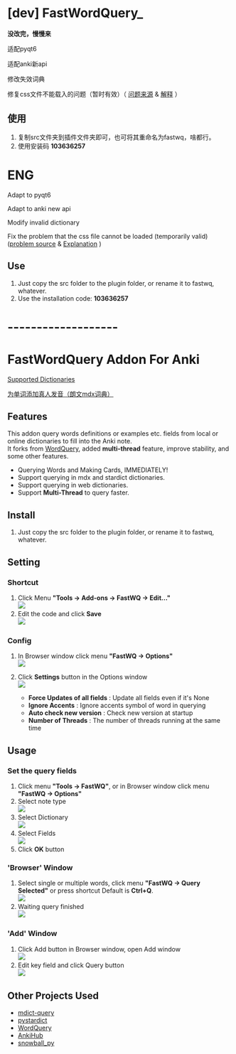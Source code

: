 # [dev] FastWordQuery_
**没改完，慢慢来**

适配pyqt6

适配anki新api

修改失效词典

修复css文件不能载入的问题（暂时有效）（  [问题来源](https://github.com/ankitects/anki/blob/main/ts/editor/plain-text-input/remove-prohibited.ts#L14) & [解释](https://forums.ankiweb.net/t/how-to-add-external-css-in-a-field/17838/9) ）
## 使用

1. 复制src文件夹到插件文件夹即可，也可将其重命名为fastwq，啥都行。
2. 使用安装码 **103636257**

# ENG


Adapt to pyqt6

Adapt to anki new api

Modify invalid dictionary

Fix the problem that the css file cannot be loaded (temporarily valid) ([problem source](https://github.com/ankitects/anki/blob/main/ts/editor/plain-text-input/remove-prohibited.ts#L14) & [Explanation](https://forums.ankiweb.net/t/how-to-add-external-css-in-a-field/17838/9) )
## Use

1. Just copy the src folder to the plugin folder, or rename it to fastwq, whatever.
2. Use the installation code: **103636257**


# -------------------


# FastWordQuery Addon For Anki

  [Supported Dictionaries](docs/services.md)

  [为单词添加真人发音（朗文mdx词典）](docs/get_mdx_ldoce6_sounds.md)



## Features

This addon query words definitions or examples etc. fields from local or online dictionaries to fill into the Anki note.  
It forks from [WordQuery](https://github.com/finalion/WordQuery), added **multi-thread** feature, improve stability, and some other features.

  - Querying Words and Making Cards, IMMEDIATELY!
  - Support querying in mdx and stardict dictionaries.
  - Support querying in web dictionaries.
  - Support **Multi-Thread** to query faster.

## Install

   1. Just copy the src folder to the plugin folder, or rename it to fastwq, whatever.



## Setting

### Shortcut
  1. Click Menu **"Tools -> Add-ons -> FastWQ -> Edit..."**  
      ![](screenshots/setting_menu.png)
  2. Edit the code and click **Save**  
      ![](screenshots/setting_shortcut.png)

### Config
  1. In Browser window click menu **"FastWQ -> Options"**  
      ![](screenshots/setting_config_01.png)

  2. Click **Settings** button in the Options window  
      ![](screenshots/setting_config_02.png)  
      - **Force Updates of all fields** : Update all fields even if it's None
      - **Ignore Accents** : Ignore accents symbol of word in querying
      - **Auto check new version** : Check new version at startup
      - **Number of Threads** : The number of threads running at the same time
  
  
## Usage

### Set the query fields

  1. Click menu **"Tools ->  FastWQ"**, or in Browser window click menu **"FastWQ -> Options"**
  2. Select note type  
      ![](screenshots/options_01.png)
  3. Select Dictionary  
      ![](screenshots/options_02.png)
  4. Select Fields  
      ![](screenshots/options_03.png)
  5. Click **OK** button  

### 'Browser' Window
  1. Select single or multiple words, click menu **"FastWQ -> Query Selected"** or press shortcut Default is **Ctrl+Q**.  
      ![](screenshots/options_04.png)
  2. Waiting query finished  
      ![](screenshots/use_01.png)
  
### 'Add' Window
  1. Click Add button in Browser window, open Add window  
      ![](screenshots/use_02.png)
  2. Edit key field and click Query button  
      ![](screenshots/use_03.png)


## Other Projects Used
  - [mdict-query](https://github.com/mmjang/mdict-query)
  - [pystardict](https://github.com/lig/pystardict)
  - [WordQuery](https://github.com/finalion/WordQuery)
  - [AnkiHub](https://github.com/dayjaby/AnkiHub)
  - [snowball_py](https://github.com/shibukawa/snowball_py)
